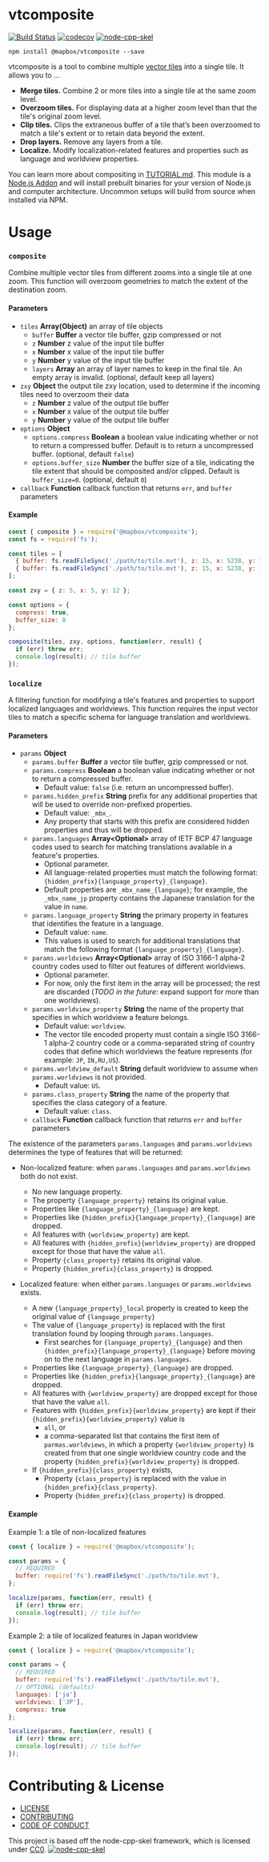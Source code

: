 # vtcomposite

[![Build Status](https://travis-ci.com/mapbox/vtcomposite.svg?branch=master)](https://travis-ci.com/mapbox/vtcomposite)
[![codecov](https://codecov.io/gh/mapbox/vtcomposite/branch/master/graph/badge.svg)](https://codecov.io/gh/mapbox/vtcomposite)
[![node-cpp-skel](https://raw.githubusercontent.com/mapbox/cpp/master/assets/node-cpp-skel-badge_blue.svg)](https://github.com/mapbox/node-cpp-skel)


```shell
npm install @mapbox/vtcomposite --save
```

vtcomposite is a tool to combine multiple [vector tiles](https://github.com/mapbox/vector-tile-spec) into a single tile. It allows you to ...

- **Merge tiles.** Combine 2 or more tiles into a single tile at the same zoom level.
- **Overzoom tiles.** For displaying data at a higher zoom level than that the tile's original zoom level.
- **Clip tiles.** Clips the extraneous buffer of a tile that’s been overzoomed to match a tile's extent or to retain data beyond the extent.
- **Drop layers.** Remove any layers from a tile.
- **Localize.** Modify localization-related features and properties such as language and worldview properties.

You can learn more about compositing in [TUTORIAL.md](/TUTORIAL.md). This module is a [Node.js Addon](https://nodejs.org/api/addons.html) and will install prebuilt binaries for your version of Node.js and computer architecture. Uncommon setups will build from source when installed via NPM.

# Usage

### `composite`

Combine multiple vector tiles from different zooms into a single tile at one zoom. This function will overzoom geometries to match the extent of the destination zoom.

#### Parameters

- `tiles` **Array(Object)** an array of tile objects
    - `buffer` **Buffer** a vector tile buffer, gzip compressed or not
    - `z` **Number** z value of the input tile buffer
    - `x` **Number** x value of the input tile buffer
    - `y` **Number** y value of the input tile buffer
    - `layers` **Array** an array of layer names to keep in the final tile. An empty array is invalid. (optional, default keep all layers)
- `zxy` **Object** the output tile zxy location, used to determine if the incoming tiles need to overzoom their data
    - `z` **Number** z value of the output tile buffer
    - `x` **Number** x value of the output tile buffer
    - `y` **Number** y value of the output tile buffer
- `options` **Object**
  - `options.compress` **Boolean** a boolean value indicating whether or not to return a compressed buffer. Default is to return a uncompressed buffer. (optional, default `false`)
  - `options.buffer_size` **Number** the buffer size of a tile, indicating the tile extent that should be composited and/or clipped. Default is `buffer_size=0`. (optional, default `0`)
- `callback` **Function** callback function that returns `err`, and `buffer` parameters

#### Example

```js
const { composite } = require('@mapbox/vtcomposite');
const fs = require('fs');

const tiles = [
  { buffer: fs.readFileSync('./path/to/tile.mvt'), z: 15, x: 5238, y: 12666 },
  { buffer: fs.readFileSync('./path/to/tile.mvt'), z: 15, x: 5238, y: 12666, layers: ['building'] }
];

const zxy = { z: 5, x: 5, y: 12 };

const options = {
  compress: true,
  buffer_size: 0
};

composite(tiles, zxy, options, function(err, result) {
  if (err) throw err;
  console.log(result); // tile buffer
});
```

### `localize`

A filtering function for modifying a tile's features and properties to support localized languages and worldviews. This function requires the input vector tiles to match a specific schema for language translation and worldviews.

#### Parameters

- `params` **Object**
  - `params.buffer` **Buffer** a vector tile buffer, gzip compressed or not.
  - `params.compress` **Boolean** a boolean value indicating whether or not to return a compressed buffer.
    - Default value: `false` (i.e. return an uncompressed buffer).
  - `params.hidden_prefix` **String** prefix for any additional properties that will be used to override non-prefixed properties.
    - Default value: `_mbx_`.
    - Any property that starts with this prefix are considered hidden properties and thus will be dropped.
  - `params.languages` **Array<Optional<String>>** array of IETF BCP 47 language codes used to search for matching translations available in a feature's properties.
    - Optional parameter.
    - All language-related properties must match the following format: `{hidden_prefix}{language_property}_{language}`.
    - Default properties are `_mbx_name_{language}`; for example, the `_mbx_name_jp` property contains the Japanese translation for the value in `name`.
  - `params.language_property` **String** the primary property in features that identifies the feature in a language.
    - Default value: `name`.
    - This values is used to search for additional translations that match the following format `{language_property}_{language}`.
  - `params.worldviews` **Array<Optional<String>>** array of ISO 3166-1 alpha-2 country codes used to filter out features of different worldviews.
    - Optional parameter.
    - For now, only the first item in the array will be processed; the rest are discarded (*TODO in the future*: expand support for more than one worldviews).
  - `params.worldview_property` **String** the name of the property that specifies in which worldview a feature belongs.
    - Default value: `worldview`.
    - The vector tile encoded property must contain a single ISO 3166-1 alpha-2 country code or a comma-separated string of country codes that define which worldviews the feature represents (for example: `JP`, `IN,RU,US`).
  - `params.worldview_default` **String** default worldview to assume when `params.worldviews` is not provided.
    - Default value: `US`.
  - `params.class_property` **String** the name of the property that specifies the class category of a feature.
    - Default value: `class`.
  - `callback` **Function** callback function that returns `err` and `buffer` parameters

The existence of the parameters `params.languages` and `params.worldviews` determines the type of features that will be returned:

- Non-localized feature: when `params.languages` and `params.worldviews` both do not exist.
  - No new language property.
  - The property `{language_property}` retains its original value.
  - Properties like `{language_property}_{language}` are kept.
  - Properties like `{hidden_prefix}{language_property}_{language}` are dropped.
  - All features with `{worldview_property}` are kept.
  - All features with `{hidden_prefix}{worldview_property}` are dropped except for those that have the value `all`.
  - Property `{class_property}` retains its original value.
  - Property `{hidden_prefix}{class_property}` is dropped.

- Localized feature: when either `params.languages` or `params.worldviews` exists.
  - A new `{language_property}_local` property is created to keep the original value of `{language_property}`
  - The value of `{language_property}` is replaced with the first translation found by looping through `params.languages`.
    - First searches for `{language_property}_{language}` and then `{hidden_prefix}{language_property}_{language}` before moving on to the next language in `params.languages`.
  - Properties like `{language_property}_{language}` are dropped.
  - Properties like `{hidden_prefix}{language_property}_{language}` are dropped.
  - All features with `{worldview_property}` are dropped except for those that have the value `all`.
  - Features with `{hidden_prefix}{worldview_property}` are kept if their `{hidden_prefix}{worldview_property}` value is
    - `all`, or
    - a comma-separated list that contains the first item of `parmas.worldviews`, in which a property `{worldview_property}` is created from that one single worldview country code and the property `{hidden_prefix}{worldview_property}` is dropped.
  - If `{hidden_prefix}{class_property}` exists,
    - Property `{class_property}` is replaced with the value in `{hidden_prefix}{class_property}`.
    - Property `{hidden_prefix}{class_property}` is dropped.

#### Example

Example 1: a tile of non-localized features

```js
const { localize } = require('@mapbox/vtcomposite');

const params = {
  // REQUIRED
  buffer: require('fs').readFileSync('./path/to/tile.mvt'),
};

localize(params, function(err, result) {
  if (err) throw err;
  console.log(result); // tile buffer
});
```

Example 2: a tile of localized features in Japan worldview

```js
const { localize } = require('@mapbox/vtcomposite');

const params = {
  // REQUIRED
  buffer: require('fs').readFileSync('./path/to/tile.mvt'),
  // OPTIONAL (defaults)
  languages: ['ja']
  worldviews: ['JP'],
  compress: true
};

localize(params, function(err, result) {
  if (err) throw err;
  console.log(result); // tile buffer
});
```

# Contributing & License

- [LICENSE](https://github.com/mapbox/vtcomposite/blob/master/LICENSE.md)
- [CONTRIBUTING](https://github.com/mapbox/vtcomposite/blob/master/CONTRIBUTING.md)
- [CODE OF CONDUCT](https://github.com/mapbox/vtcomposite/blob/master/CODE_OF_CONDUCT.md)

This project is based off the node-cpp-skel framework, which is licensed under [CC0](https://creativecommons.org/share-your-work/public-domain/cc0/). [![node-cpp-skel](https://raw.githubusercontent.com/mapbox/cpp/master/assets/node-cpp-skel-badge_blue.svg)](https://github.com/mapbox/node-cpp-skel)
